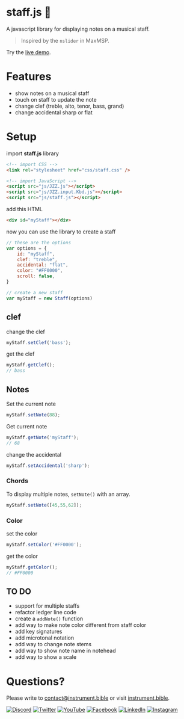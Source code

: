 # staff.js 🎼

A javascript library for displaying notes on a musical staff.

> Inspired by the `nslider` in MaxMSP.

Try the [live demo](https://instrumentbible.github.io/staff.js/).

# Features
 * show notes on a musical staff
 * touch on staff to update the note
 * change clef (treble, alto, tenor, bass, grand)
 * change accidental sharp or flat

# Setup
import **staff.js** library
```html
<!-- import CSS -->
<link rel="stylesheet" href="css/staff.css" />

<!-- import JavaScript -->
<script src="js/JZZ.js"></script>
<script src="js/JZZ.input.Kbd.js"></script>
<script src="js/staff.js"></script>
```
add this HTML 
```html
<div id="myStaff"></div>
```

now you can use the library to create a staff
```js
// these are the options
var options = {
	id: "myStaff",
	clef: "treble",
	accidental: "flat",
	color: "#FF0000",
	scroll: false,
}

// create a new staff
var myStaff = new Staff(options)
```


## clef
change the clef
```js
myStaff.setClef('bass');
```	

get the clef 
```js
myStaff.getClef();
// bass
```	


## Notes

Set the current note
```js
myStaff.setNote(88);
```	


Get current note
```js
myStaff.getNote('myStaff');
// 68
```	

change the accidental
```js
myStaff.setAccidental('sharp');
```	


### Chords
To display multiple notes, `setNote()` with an array.

```js
myStaff.setNote([45,55,62]);
```

### Color
set the color

```js
myStaff.setColor('#FF0000');
```
get the color
```js
myStaff.getColor();
// #FF0000
```


## TO DO
 - support for multiple staffs
 - refactor ledger line code
 - create a `addNote()` function
 - add way to make note color different from staff color
 - add key signatures
 - add microtonal notation
 - add way to change note stems
 - add way to show note name in notehead
 - add way to show a scale


# Questions?   
Please write to [contact@instrument.bible](mailto://contact@instrument.bible) or visit [instrument.bible](https://instrument.bible).
  
[![Discord](https://img.shields.io/static/v1?label=&message=Discord%20&logo=discord&logoColor=white&color=7289da)](https://discord.gg/VJDj7nt) 
[![Twitter](https://img.shields.io/static/v1?label=&message=Twitter&logo=Twitter&logoColor=white&color=1DA1F2)](https://twitter.com/instrumentbible) 
[![YouTube](https://img.shields.io/static/v1?label=&message=Youtube&logo=youtube&logoColor=white&color=FF5555)](https://youtube.com/channel/UCkw7klLsjYXYGzFT-9a3WMA) 
[![Facebook](https://img.shields.io/static/v1?label=&message=Facebook&logo=facebook&logoColor=white&color=1877F2)](https://facebook.com/instrumentbible) 
[![LinkedIn](https://img.shields.io/static/v1?label=&message=LinkedIn&logo=LinkedIn&logoColor=white&color=0077B5)](https://linkedin.com/company/instrumentbible) 
[![Instagram](https://img.shields.io/static/v1?label=&message=Instagram&logo=Instagram&logoColor=white&color=E4405F)](https://instagram.com/instrumentbible)
